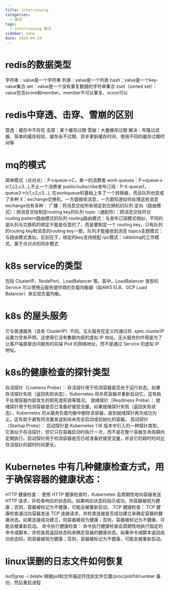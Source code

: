 ```yaml
---
title: interviewing
categories:
  - 面试
tags:
  - interviewing 面试
sidebar: none 
date: 2024-04-19
---
```


# redis的数据类型
字符串：value是一个字符串
列表：value是一个列表
hash：value是一个key-value集合
set：value是一个没有重复数据的字符串集合
zset（sorted set）：value包含score和member，member不可以重复，score可以

# redis中穿透、击穿、雪崩的区别
穿透：缓存中不存在
击穿：某个缓存过期
雪崩：大量缓存过期
解决：布隆过滤器、简单的缓存校验、缓存永不过期、异步更新缓存时间、使用不同的缓存过期时间等

# mq的模式
简单模式（点对点）：P->queue->C，单一的消费者
work queues：P->queue->(c1,c2,c3...),不止一个消费者
public/subscribe发布订阅：P-X-queue1，queue2->(c1,c2,c3...),
  在workqueue的基础上多了一个转换器，而且队列也变成了多种
  X：exchange交换机，一方面接收消息，一方面知道如何处理这些消息
  exchange也有多种：
    广播：将消息交给所有绑定到交换机的队列
    定向（路由模式）：把消息交给制定routing key的队列
    topic（通配符）：把消息交给符合routing pattern路由模式的队列
routing路由模式：与发布订阅模式相似，不同的是队列与交换机的绑定不能是任意的了，而是要制定一个
  routing key，只有队列的routing key和消息的routing key一致，队列才能接收到消息
topics主题模式：与路由模式类似，区别在于，绑定的key支持统配
rpc模式：rabbitmq的工作模式，属于点对点的同步模式

# k8s service的类型
包括 ClusterIP、NodePort、LoadBalancer 等。其中，LoadBalancer 类型的 Service 可以使用云服务提供商的负载均衡器（如AWS ELB、GCP Load Balancer）来实现负载均衡。

# k8s 的屋头服务
它与普通服务（具有 ClusterIP）不同。无头服务在定义时通过将 .spec.clusterIP 设置为空来声明，这使得它没有集群内部的虚拟 IP 地址。无头服务的作用是为了让客户端直接访问服务的后端 Pod 的网络地址，而不是通过 Service 的虚拟 IP 地址。

# k8s的健康检查的探针类型
存活探针（Liveness Probe）：
存活探针用于检测容器是否处于运行状态。如果存活探针失败（返回失败状态），Kubernetes 将杀死容器并重新启动它。这有助于处理容器内部发生的假死或死锁等情况。
就绪探针（Readiness Probe）：
就绪探针用于检测容器是否已准备好接受流量。如果就绪探针失败（返回失败状态），Kubernetes 将从服务负载均衡中删除该容器，直到就绪探针再次成功为止。这有助于避免将流量发送到尚未完全启动或初始化的容器。
启动探针（Startup Probe）：
启动探针是 Kubernetes 1.16 版本中引入的一种探针类型。它类似于存活探针，但它只在容器启动时执行一次，而不是在整个容器生命周期内定期执行。启动探针用于检测容器是否已经准备好接受流量，并且它的超时时间比存活探针的超时时间更长。

# Kubernetes 中有几种健康检查方式，用于确保容器的健康状态：
HTTP 健康检查：
使用 HTTP 健康检查时，Kubernetes 会周期性地向容器发送 HTTP 请求，并检查响应的状态码。如果响应状态码指示成功，则容器被视为健康；否则，容器被标记为不健康，可能会被重新启动。
TCP 健康检查：
TCP 健康检查通过向容器发送 TCP 连接请求，并检查连接是否成功建立来确定容器的健康状态。如果连接成功建立，则容器被视为健康；否则，容器被标记为不健康，可能会被重新启动。
命令执行健康检查：
命令执行健康检查会周期性地执行指定的命令或脚本，并检查其返回状态码来确定容器的健康状态。如果命令或脚本返回成功状态码，则容器被视为健康；否则，容器被标记为不健康，可能会被重新启动。

# linux误删的日志文件如何恢复
lsof|grep -i delete
根据pid和文件描述符找到文件位置/proc/pid/fd/number
备份，然后重启进程
